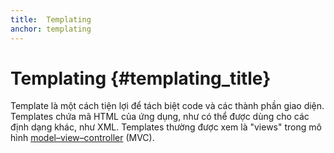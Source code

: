 ```yaml
---
title:  Templating
anchor: templating
---
```


# Templating {#templating_title}

Template là một cách tiện lợi để tách biệt code và các thành phần giao diện.
Templates chứa mã HTML của ứng dụng, như có thể được dùng cho các định dạng khác, như XML.
Templates thường được xem là "views" trong mô hình [model–view–controller](./pages/Design-Patterns.html#model-view-controller) 
(MVC).